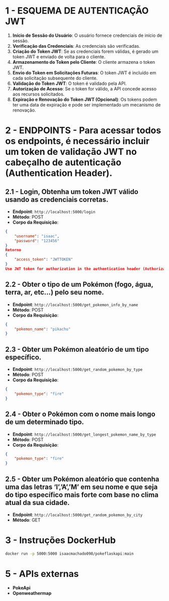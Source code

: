 # 1 - ESQUEMA DE AUTENTICAÇÃO JWT

1. **Início de Sessão do Usuário**: O usuário fornece credenciais de início de sessão.
2. **Verificação das Credenciais**: As credenciais são verificadas.
3. **Criação do Token JWT**: Se as credenciais forem válidas, é gerado um token JWT e enviado de volta para o cliente.
4. **Armazenamento do Token pelo Cliente**: O cliente armazena o token JWT.
5. **Envio do Token em Solicitações Futuras**: O token JWT é incluído em cada solicitação subsequente do cliente.
6. **Validação do Token JWT**: O token é validado pela API.
7. **Autorização de Acesso**: Se o token for válido, a API concede acesso aos recursos solicitados.
8. **Expiração e Renovação do Token JWT (Opcional)**: Os tokens podem ter uma data de expiração e pode ser implementado um mecanismo de renovação.

# 2 - ENDPOINTS - Para acessar todos os endpoints, é necessário incluir um token de validação JWT no cabeçalho de autenticação (Authentication Header).

## 2.1 - Login, Obtenha um token JWT válido usando as credenciais corretas.
- **Endpoint**: `http://localhost:5000/login`
- **Método**: POST
- **Corpo da Requisição**:
```json
{
    "username": "isaac",
    "password": "123456"
}
Retorno
{
    "access_token": "JWTTOKEN"  
}
Use JWT token for authorization in the authentication header (Authorization).
```
## 2.2 - Obter o tipo de um Pokémon (fogo, água, terra, ar, etc…) pelo seu nome.
- **Endpoint**: `http://localhost:5000/get_pokemon_info_by_name`
- **Método**: POST
- **Corpo da Requisição**:
```json
{
    "pokemon_name": "pikachu"
}
```
## 2.3 - Obter um Pokémon aleatório de um tipo específico.
- **Endpoint**: `http://localhost:5000/get_random_pokemon_by_type`
- **Método**: POST
- **Corpo da Requisição**:
```json
{
    "pokemon_type": "fire"
}
```
## 2.4 - Obter o Pokémon com o nome mais longo de um determinado tipo.
- **Endpoint**: `http://localhost:5000/get_longest_pokemon_name_by_type`
- **Método**: POST
- **Corpo da Requisição**:
```json
{
    "pokemon_type": "fire"
}
```
## 2.5 - Obter um Pokémon aleatório que contenha uma das letras ‘I’,’A’,’M’ em seu nome e que seja do tipo específico mais forte com base no clima atual da sua cidade.
- **Endpoint**: `http://localhost:5000/get_random_pokemon_by_city`
- **Método**: GET

# 3 - Instruções DockerHub
```bash
docker run -p 5000:5000 isaacmachado098/pokeflaskapi:main
```
# 5 - APIs externas 
- **PokeApi**
- **Openweathermap**

